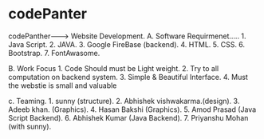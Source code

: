 # codePanter
codePanther---> Website Development.
A. Software Requirmenet.....
     1. Java Script. 
     2. JAVA.
     3. Google FireBase (backend).
     4. HTML.
     5. CSS.
     6. Bootstrap.
     7. FontAwasome.
 
 B. Work Focus
      1. Code Should must be Light weight.
      2. Try to all computation on backend system.
      3. Simple & Beautiful Interface.
      4. Must the webstie is small and valuable
      
c. Teaming.
    1. sunny (structure).
    2. Abhishek vishwakarma.(design).
    3. Adeeb khan. (Graphics).
    4. Hasan Bakshi (Graphics).
    5. Amod Prasad (Java Script Backend).
    6. Abhishek Kumar (Java Backend).
    7. Priyanshu Mohan (with sunny).
